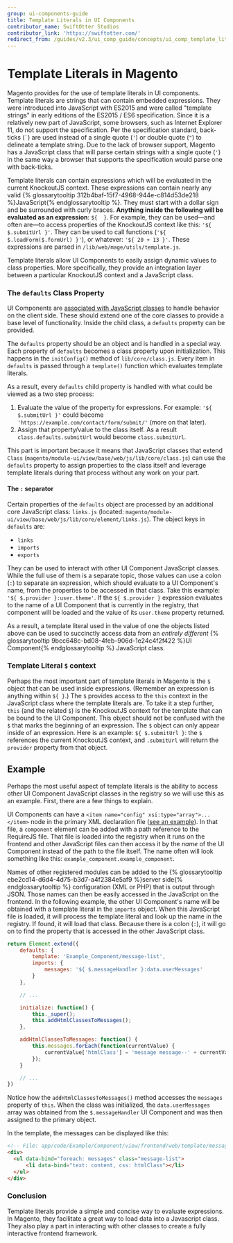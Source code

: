 ```yaml
---
group: ui-components-guide
title: Template Literals in UI Components
contributor_name: SwiftOtter Studios
contributor_link: 'https://swiftotter.com/'
redirect_from: /guides/v2.3/ui_comp_guide/concepts/ui_comp_template_literals.html
---
```


# Template Literals in Magento

Magento provides for the use of template literals in UI components. Template literals are strings that can contain embedded expressions. They were introduced into JavaScript with ES2015 and were called "template strings" in early editions of the ES2015 / ES6 specification. Since it is a relatively new part of JavaScript, some browsers, such as Internet Explorer 11, do not support the specification. Per the specification standard, back-ticks (`` ` ``) are used instead of a single quote (`'`) or double quote (`"`) to delineate a template string. Due to the lack of browser support, Magento has a JavaScript class that will parse certain strings with a single quote (`'`) in the same way a browser that supports the specification would parse one with back-ticks.

Template literals can contain expressions which will be evaluated in the current KnockoutJS context. These expressions can contain nearly any valid {% glossarytooltip 312b4baf-15f7-4968-944e-c814d53de218 %}JavaScript{% endglossarytooltip %}. They must start with a dollar sign and be surrounded with curly braces. **Anything inside the following will be evaluated as an expression**: `${  }`. For example, they can be used—and often are—to access properties of the KnockoutJS context like this: `'${ $.submitUrl }'`. They can be used to call functions (`'${ $.loadForm($.formUrl) }'`), or whatever: `'${ 20 + 13 }'`. These expressions are parsed in `/lib/web/mage/utils/template.js`.

Template literals allow UI Components to easily assign dynamic values to class properties. More specifically, they provide an integration layer between a particular KnockoutJS context and a JavaScript class.

### The `defaults` Class Property

UI Components are [associated with JavaScript classes]({{site.baseurl}}/guides/v2.1/ui_comp_guide/concepts/ui_comp_uiclass_concept.html) to handle behavior on the client side. These should extend one of the core classes to provide a base level of functionality. Inside the child class, a `defaults` property can be provided.

The `defaults` property should be an object and is handled in a special way. Each property of `defaults` becomes a class property upon initialization. This happens in the `initConfig()` method of `lib/core/class.js`. Every item in `defaults` is passed through a `template()` function which evaluates template literals.

As a result, every `defaults` child property is handled with what could be viewed as a two step process:

1. Evaluate the value of the property for expressions. For example: `'${ $.submitUrl }'` could become `'https://example.com/contact/form/submit/'` (more on that later).
2. Assign that property/value to the class itself. As a result `class.defaults.submitUrl` would become `class.submitUrl`.

This part is important because it means that JavaScript classes that extend `Class` (`magento/module-ui/view/base/web/js/lib/core/class.js`) can use the `defaults` property to assign properties to the class itself and leverage template literals during that process without any work on your part.

#### The `:` separator

Certain properties of the `defaults` object are processed by an additional core JavaScript class: `links.js` (located: `magento/module-ui/view/base/web/js/lib/core/element/links.js`). The object keys in `defaults` are: 

* `links`
* `imports`
* `exports`

They can be used to interact with other UI Component JavaScript classes. While the full use of them is a separate topic, those values can use a colon (`:`) to separate an expression, which should evaluate to a UI Component's name, from the properties to be accessed in that class. Take this example: `'${ $.provider }:user.theme'`. If the `${ $.provider }` expression evaluates to the name of a UI Component that is currently in the registry, that component will be loaded and the value of its `user.theme` property returned.

As a result, a template literal used in the value of one the objects listed above can be used to succinctly access data from an _entirely different_ {% glossarytooltip 9bcc648c-bd08-4feb-906d-1e24c4f2f422 %}UI Component{% endglossarytooltip %} JavaScript class.

### Template Literal `$` context

Perhaps the most important part of template literals in Magento is the `$` object that can be used inside expressions. (Remember an expression is anything within `${ }`.) The `$` provides access to the `this` context in the JavaScript class where the template literals are. To take it a step further, `this` (and the related `$`) is the KnockoutJS context for the template that can be bound to the UI Component. This object should not be confused with the `$` that marks the beginning of an expression. The `$` object can only appear inside of an expression. Here is an example: `${ $.submitUrl }`: the `$` references the current KnockoutJS context, and `.submitUrl` will return the `provider` property from that object.

## Example

Perhaps the most useful aspect of template literals is the ability to access other UI Component JavaScript classes in the registry so we will use this as an example. First, there are a few things to explain.

UI Components can have a `<item name="config" xsi:type="array">...</item>` node in the primary XML declaration file ([see an example]({{site.baseurl}}/guides/v2.1/ui_comp_guide/concepts/ui_comp_xmldeclaration_concept.html#example-of-a-top-level-configuration-file)). In that file, a `component` element can be added with a path reference to the RequireJS file. That file is loaded into the registry when it runs on the frontend and other JavaScript files can then access it by the _name_ of the UI Component instead of the path to the file itself. The name often will look something like this: `example_component.example_component`.

Names of other registered modules can be added to the {% glossarytooltip ebe2cd14-d6d4-4d75-b3d7-a4f2384e5af9 %}server side{% endglossarytooltip %} configuration (XML or PHP) that is output through JSON. Those names can then be easily accessed in the JavaScript on the frontend. In the following example, the other UI Component's name will be obtained with a template literal in the `imports` object. When this JavaScript file is loaded, it will process the template literal and look up the name in the registry. If found, it will load that class. Because there is a colon (`:`), it will go on to find the property that is accessed in the other JavaScript class.

```javascript
return Element.extend({
    defaults: {
        template: 'Example_Component/message-list',
        imports: {
            messages: '${ $.messageHandler }:data.userMessages'
        }
    },

    // ...

    initialize: function() {
        this._super();
        this.addHtmlClassesToMessages();
    },

    addHtmlClassesToMessages: function() {
        this.messages.forEach(function(currentValue) {
            currentValue['htmlClass'] = 'message message--' + currentValue['type'];
        });
    }

    // ...
})
```

Notice how the `addHtmlClassesToMessages()` method accesses the `messages` property of `this`. When the class was initialized, the `data.userMessages` array was obtained from the `$.messageHandler` UI Component and was then assigned to the primary object.

In the template, the messages can be displayed like this:

```html
<!-- File: app/code/Example/Component/view/frontend/web/template/message-list.html -->
<div>
  <ul data-bind="foreach: messages" class="message-list">
      <li data-bind="text: content, css: htmlClass"></li>
  </ul>
</div>
```

### Conclusion

Template literals provide a simple and concise way to evaluate expressions. In Magento, they facilitate a great way to load data into a Javascript class. They also play a part in interacting with other classes to create a fully interactive frontend framework.

